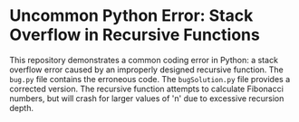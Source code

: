# Uncommon Python Error: Stack Overflow in Recursive Functions

This repository demonstrates a common coding error in Python: a stack overflow error caused by an improperly designed recursive function. The `bug.py` file contains the erroneous code.  The `bugSolution.py` file provides a corrected version. The recursive function attempts to calculate Fibonacci numbers, but will crash for larger values of 'n' due to excessive recursion depth.